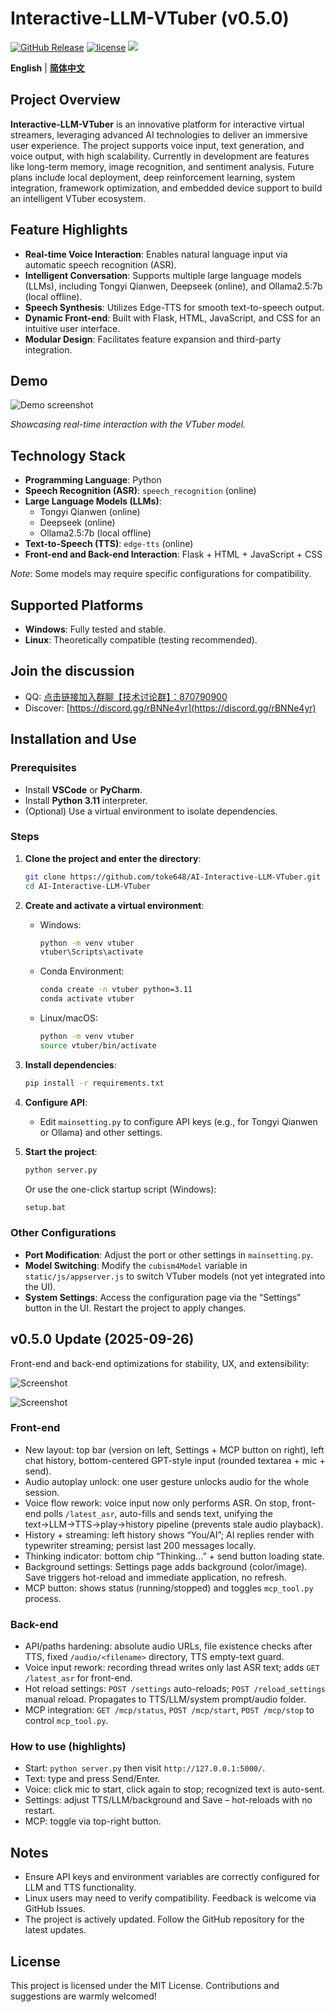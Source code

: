 # Interactive-LLM-VTuber (v0.5.0)

[![GitHub Release](https://img.shields.io/github/v/release/toke648/AI-Interactive-LLM-VTuber)](https://github.com/toke648/AI-Interactive-LLM-VTuber/releases)
[![license](https://img.shields.io/github/license/toke648/Interactive-LLM-VTuber)](https://github.com/toke648/Interactive-LLM-VTuber/main/LICENSE)
[![](https://img.shields.io/badge/toke648%2FInteractive--LLM--VTuber-%25230db7ed.svg?logo=docker&logoColor=blue&labelColor=white&color=blue)](https://hub.docker.com/r/toke648/interactive-llm-vtuber)

**English** | [**简体中文**](./README_zh.md)

## Project Overview

**Interactive-LLM-VTuber** is an innovative platform for interactive virtual streamers, leveraging advanced AI technologies to deliver an immersive user experience. The project supports voice input, text generation, and voice output, with high scalability. Currently in development are features like long-term memory, image recognition, and sentiment analysis. Future plans include local deployment, deep reinforcement learning, system integration, framework optimization, and embedded device support to build an intelligent VTuber ecosystem.

## Feature Highlights

- **Real-time Voice Interaction**: Enables natural language input via automatic speech recognition (ASR).
- **Intelligent Conversation**: Supports multiple large language models (LLMs), including Tongyi Qianwen, Deepseek (online), and Ollama2.5:7b (local offline).
- **Speech Synthesis**: Utilizes Edge-TTS for smooth text-to-speech output.
- **Dynamic Front-end**: Built with Flask, HTML, JavaScript, and CSS for an intuitive user interface.
- **Modular Design**: Facilitates feature expansion and third-party integration.

## Demo

![Demo screenshot](Screenshot%202025-01-01%20174024-demo.png)

*Showcasing real-time interaction with the VTuber model.*

## Technology Stack

- **Programming Language**: Python
- **Speech Recognition (ASR)**: `speech_recognition` (online)
- **Large Language Models (LLMs)**:
  - Tongyi Qianwen (online)
  - Deepseek (online)
  - Ollama2.5:7b (local offline)
- **Text-to-Speech (TTS)**: `edge-tts` (online)
- **Front-end and Back-end Interaction**: Flask + HTML + JavaScript + CSS

*Note*: Some models may require specific configurations for compatibility.

## Supported Platforms

- **Windows**: Fully tested and stable.
- **Linux**: Theoretically compatible (testing recommended).

## Join the discussion
- QQ: [点击链接加入群聊【技术讨论群】：870790900](https://qm.qq.com/q/et8Vx7F30I)
- Discover: [https://discord.gg/rBNNe4yr](https://discord.gg/rBNNe4yr)

## Installation and Use

### Prerequisites

- Install **VSCode** or **PyCharm**.
- Install **Python 3.11** interpreter.
- (Optional) Use a virtual environment to isolate dependencies.

### Steps

1. **Clone the project and enter the directory**:

   ```sh
   git clone https://github.com/toke648/AI-Interactive-LLM-VTuber.git
   cd AI-Interactive-LLM-VTuber
   ```

2. **Create and activate a virtual environment**:

   - Windows:

     ```sh
     python -m venv vtuber
     vtuber\Scripts\activate
     ```

   - Conda Environment:
     ```sh
     conda create -n vtuber python=3.11
     conda activate vtuber
     ```

   - Linux/macOS:

     ```sh
     python -m venv vtuber
     source vtuber/bin/activate
     ```

3. **Install dependencies**:

   ```sh
   pip install -r requirements.txt
   ```

4. **Configure API**:

   - Edit `mainsetting.py` to configure API keys (e.g., for Tongyi Qianwen or Ollama) and other settings.

5. **Start the project**:

   ```sh
   python server.py
   ```

   Or use the one-click startup script (Windows):

   ```sh
   setup.bat
   ```

### Other Configurations

- **Port Modification**: Adjust the port or other settings in `mainsetting.py`.
- **Model Switching**: Modify the `cubism4Model` variable in `static/js/appserver.js` to switch VTuber models (not yet integrated into the UI).
- **System Settings**: Access the configuration page via the “Settings” button in the UI. Restart the project to apply changes.

## v0.5.0 Update (2025-09-26)

Front-end and back-end optimizations for stability, UX, and extensibility:

![Screenshot](image1.png)

![Screenshot](image.png)

### Front-end
- New layout: top bar (version on left, Settings + MCP button on right), left chat history, bottom-centered GPT-style input (rounded textarea + mic + send).
- Audio autoplay unlock: one user gesture unlocks audio for the whole session.
- Voice flow rework: voice input now only performs ASR. On stop, front-end polls `/latest_asr`, auto-fills and sends text, unifying the text→LLM→TTS→play→history pipeline (prevents stale audio playback).
- History + streaming: left history shows “You/AI”; AI replies render with typewriter streaming; persist last 200 messages locally.
- Thinking indicator: bottom chip “Thinking...” + send button loading state.
- Background settings: Settings page adds background (color/image). Save triggers hot-reload and immediate application, no refresh.
- MCP button: shows status (running/stopped) and toggles `mcp_tool.py` process.

### Back-end
- API/paths hardening: absolute audio URLs, file existence checks after TTS, fixed `/audio/<filename>` directory, TTS empty-text guard.
- Voice input rework: recording thread writes only last ASR text; adds `GET /latest_asr` for front-end.
- Hot reload settings: `POST /settings` auto-reloads; `POST /reload_settings` manual reload. Propagates to TTS/LLM/system prompt/audio folder.
- MCP integration: `GET /mcp/status`, `POST /mcp/start`, `POST /mcp/stop` to control `mcp_tool.py`.

### How to use (highlights)
- Start: `python server.py` then visit `http://127.0.0.1:5000/`.
- Text: type and press Send/Enter.
- Voice: click mic to start, click again to stop; recognized text is auto-sent.
- Settings: adjust TTS/LLM/background and Save – hot-reloads with no restart.
- MCP: toggle via top-right button.

## Notes

- Ensure API keys and environment variables are correctly configured for LLM and TTS functionality.
- Linux users may need to verify compatibility. Feedback is welcome via GitHub Issues.
- The project is actively updated. Follow the GitHub repository for the latest updates.

## License

This project is licensed under the MIT License. Contributions and suggestions are warmly welcomed!

